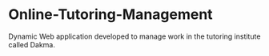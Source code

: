 # Online-Tutoring-Management
Dynamic Web application developed to manage work in the tutoring institute called Dakma.
